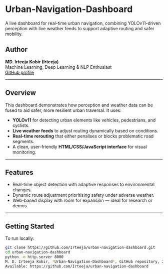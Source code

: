 # Urban-Navigation-Dashboard

A live dashboard for real-time urban navigation, combining YOLOv11-driven perception with live weather feeds to support adaptive routing and safer mobility.

## Author

**MD. Irteeja Kobir (Irteeja)**  
Machine Learning, Deep Learning & NLP Enthusiast  
[GitHub profile](https://github.com/Irteeja)

---

## Overview

This dashboard demonstrates how perception and weather data can be fused to aid safer, more resilient urban traversal. It uses:

- **YOLOv11** for detecting urban elements like vehicles, pedestrians, and cyclists.
- **Live weather feeds** to adjust routing dynamically based on conditions.
- **Real-time rerouting** that either penalises or blocks problematic road segments.
- A clean, user-friendly **HTML/CSS/JavaScript interface** for visual monitoring.

---

## Features

- Real-time object detection with adaptive responses to environmental changes.
- Dynamic route adjustment prioritising safety under adverse weather.
- Web-based display with room for expansion — ideal for research or demos.

---

## Getting Started

To run locally:

```bash
git clone https://github.com/Irteeja/urban-navigation-dashboard.git
cd urban-navigation-dashboard
python -m http.server 8000
M. D. Irteeja Kobir, *Urban-Navigation-Dashboard*, GitHub repository, 2025.  
Available: https://github.com/Irteeja/urban-navigation-dashboard
